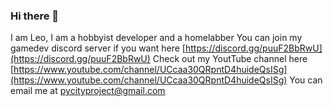 ### Hi there 👋
I am Leo, I am a hobbyist developer and a homelabber
You can join my gamedev discord server if you want here [https://discord.gg/puuF2BbRwU](https://discord.gg/puuF2BbRwU)
Check out my YoutTube channel here [https://www.youtube.com/channel/UCcaa30QRpntD4huideQsISg](https://www.youtube.com/channel/UCcaa30QRpntD4huideQsISg)
You can email me at [pycityproject@gmail.com](mailto:pycityproject@gmail.com)


